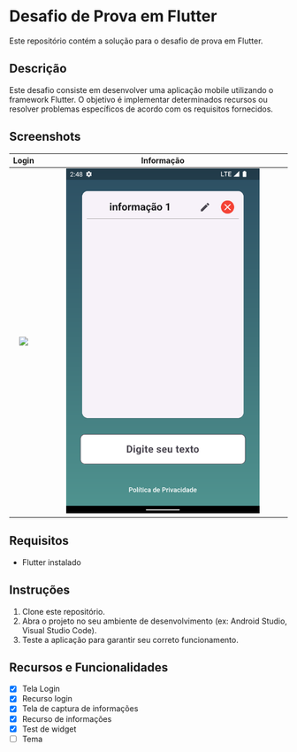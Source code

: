 # Desafio de Prova em Flutter

Este repositório contém a solução para o desafio de prova em Flutter.

## Descrição
Este desafio consiste em desenvolver uma aplicação mobile utilizando o framework Flutter. O objetivo é implementar determinados recursos ou resolver problemas específicos de acordo com os requisitos fornecidos.

## Screenshots

|            Login           |            Informação              |
|:--------------------------------------------:|:-----------------------------------------:|
|    <img src="assets/login.png" width=80%>     | <img src="assets/information.png" width=80%> |

## Requisitos
- Flutter instalado

## Instruções
1. Clone este repositório.
2. Abra o projeto no seu ambiente de desenvolvimento (ex: Android Studio, Visual Studio Code).
3. Teste a aplicação para garantir seu correto funcionamento.

## Recursos e Funcionalidades
- [x] Tela Login 
- [x] Recurso login
- [x] Tela de captura de informações
- [x] Recurso de informações
- [x] Test de widget
- [ ] Tema